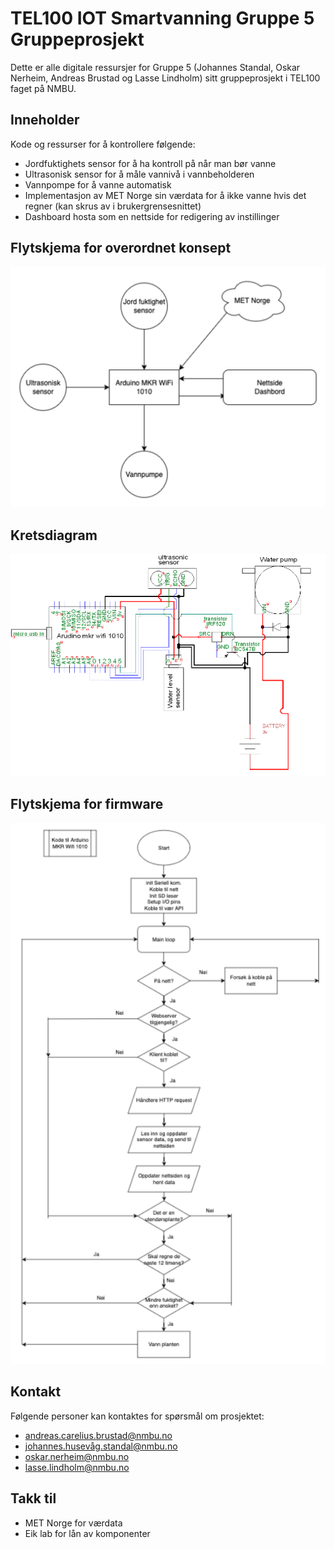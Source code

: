 # TEL100 IOT Smartvanning Gruppe 5 Gruppeprosjekt

Dette er alle digitale ressursjer for Gruppe 5 (Johannes Standal, Oskar Nerheim, Andreas Brustad og Lasse Lindholm) sitt gruppeprosjekt i TEL100 faget på NMBU.

## Inneholder

Kode og ressurser for å kontrollere følgende:
- Jordfuktighets sensor for å ha kontroll på når man bør vanne
- Ultrasonisk sensor for å måle vannivå i vannbeholderen
- Vannpompe for å vanne automatisk
- Implementasjon av MET Norge sin værdata for å ikke vanne hvis det regner (kan skrus av i brukergrensesnittet)
- Dashboard hosta som en nettside for redigering av instillinger

## Flytskjema for overordnet konsept

![screenshot](https://github.com/Suilerac/TEL100-Smartvanning-Prosjekt/blob/main/readme%20screenshots/flytskjema%20konsept.png?raw=true)

## Kretsdiagram

![screeenshot](https://github.com/Suilerac/TEL100-Smartvanning-Prosjekt/blob/main/readme%20screenshots/kretsskjema.png?raw=true)

## Flytskjema for firmware

![screenshot](https://github.com/Suilerac/TEL100-Smartvanning-Prosjekt/blob/main/readme%20screenshots/flytskjema%20firmware.png?raw=true)

## Kontakt

Følgende personer kan kontaktes for spørsmål om prosjektet:
- andreas.carelius.brustad@nmbu.no
- <a href="mailto:abc@def.com">johannes.husevåg.standal@nmbu.no</a>
- oskar.nerheim@nmbu.no
- lasse.lindholm@nmbu.no

## Takk til

- MET Norge for værdata
- Eik lab for lån av komponenter
